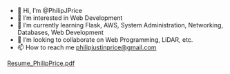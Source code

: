 - 👋 Hi, I’m @PhilipJPrice
- 👀 I’m interested in Web Development
- 🌱 I’m currently learning Flask, AWS, System Administration, Networking, Databases, Web Development
- 💞️ I’m looking to collaborate on Web Programming, LiDAR, etc.
- 📫 How to reach me philipjustinprice@gmail.com

<!---
PhilipJPrice/PhilipJPrice is a ✨ special ✨ repository because its `README.md` (this file) appears on your GitHub profile.
You can click the Preview link to take a look at your changes.
--->
[Resume_PhilipPrice.pdf](https://github.com/PhilipJPrice/PhilipJPrice/files/10549521/Resume_PhilipPrice.pdf)
